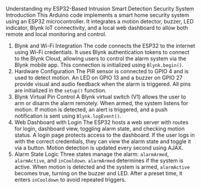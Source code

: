 Understanding my ESP32-Based Intrusion  Smart Detection Security System 
Introduction 
This Arduino code implements a smart home security system using an ESP32 microcontroller. It integrates a motion detector, buzzer, LED indicator, Blynk IoT connectivity, and a local web dashboard to allow both remote and local monitoring and control.
 1. Blynk and Wi-Fi Integration The code connects the ESP32 to the internet using Wi-Fi credentials. It uses Blynk authentication tokens to connect to the Blynk Cloud, allowing users to control the alarm system via the Blynk mobile app. This connection is initialized using `Blynk.begin()`. 
2. Hardware Configuration The PIR sensor is connected to GPIO 4 and is used to detect motion. An LED on GPIO 13 and a buzzer on GPIO 27 provide visual and audio feedback when the alarm is triggered. All pins are initialized in the `setup()` function. 
3. Blynk Virtual Pin Control A Blynk virtual switch (V1) allows the user to arm or disarm the alarm remotely. When armed, the system listens for motion. If motion is detected, an alert is triggered, and a push notification is sent using `Blynk.logEvent()`.
 4. Web Dashboard with Login The ESP32 hosts a web server with routes for login, dashboard view, toggling alarm state, and checking motion status. A login page protects access to the dashboard. If the user logs in with the correct credentials, they can view the alarm state and toggle it via a button. Motion detection is updated every second using AJAX. 
5. Alarm State Logic Three states manage the alarm: `alarmArmed`, `alarmActive`, and `inCooldown`. `alarmArmed` determines if the system is active. When motion is detected and the system is armed, `alarmActive` becomes true, turning on the buzzer and LED. After a preset time, it enters `inCooldown` to avoid repeated triggers. 

